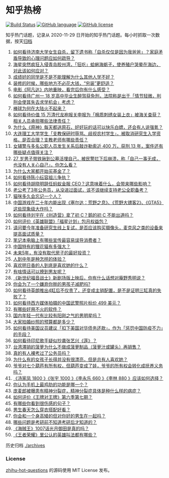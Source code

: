 # 知乎热榜
[![Build Status](https://github.com/ToWeLong/zhihu-hot-questions/workflows/CI/badge.svg)](https://github.com/ToWeLong/zhihu-hot-questions/actions)
[![GitHub language](https://img.shields.io/badge/language-golang-orange.svg)](https://golang.org/)
[![GitHub license](https://img.shields.io/github/license/ToWeLong/zhihu-hot-questions)](https://github.com/ToWeLong/zhihu-hot-questions/blob/main/LICENSE)

知乎热门话题，记录从 2020-11-29 日开始的知乎热门话题。每小时抓取一次数据，按天[归档](./archives)

<!-- BEGIN -->

1. [如何看待济南大学女生自杀，留下遗书称「自杀仅仅是因为我爸爸」？家庭矛盾导致的心理问题应如何疏导？](https://www.zhihu.com/question/448002553)
1. [海星突然疯狂入侵青岛胶州湾，「狂吃」蛤蜊海蛎子，使养殖户哭晕在海边，对此该如何应对？](https://www.zhihu.com/question/448899043)
1. [成绩好的同学是不是不能理解为什么其他人学不好？](https://www.zhihu.com/question/440822975)
1. [装修的时候，哪些地方不必花大钱，“穷装”更舒适？](https://www.zhihu.com/question/434313025)
1. [电影《阿凡达》内地重映，看完后你有什么感受？](https://www.zhihu.com/question/448750149)
1. [如何看待广州一 18 岁高中毕业生醉驾获免刑，法院称是出于「情节轻微，判刑会使其失去求学机会」考虑？](https://www.zhihu.com/question/448905232)
1. [棒球为何在大陆火不起来？](https://www.zhihu.com/question/448302143)
1. [如何看待价值 15 万清代龙袍报关申报为「棉质刺绣女装上衣」被海关查获？相关人员承担哪些法律责任？](https://www.zhihu.com/question/448701359)
1. [为什么《原神》每天都送原石，好好玩的话可以快乐白嫖，还会有人说强氪？](https://www.zhihu.com/question/442373014)
1. [大连理工大学学生「支教保研时辱骂、歧视农村学生」，被取消研究生入学资格，是否合理？支教老师有哪些责任？](https://www.zhihu.com/question/449089292)
1. [女辅警与多名公职人员发生关系后敲诈勒索近 400 万，获刑 13 年，案件还有哪些疑点值得关注？](https://www.zhihu.com/question/448965331)
1. [27 岁男子带铁锹到公墓活埋自己，被民警拦下后崩溃，称「自己一事无成，也没有人关心自己」，你怎么看？](https://www.zhihu.com/question/448895485)
1. [为什么大家都开始买基金了？](https://www.zhihu.com/question/440302773)
1. [如何看待陈小纭容祖儿争执？](https://www.zhihu.com/question/448965863)
1. [如何看待胡晓明辞任蚂蚁金服 CEO？这意味着什么，会带来哪些影响？](https://www.zhihu.com/question/448999558)
1. [老公考了3年公务员，从没进过面试，该不该继续支持老公全职备考？](https://www.zhihu.com/question/417796263)
1. [猫咪多久会忘记一个人？](https://www.zhihu.com/question/284146536)
1. [中国游戏在二十年内能出现《塞尔达：荒野之息》、《荒野大镖客2》、《GTA5》这些现象级大作吗？](https://www.zhihu.com/question/448003342)
1. [如何看待刘宇在《创造营》拿了初 C？鹅的初 C 不能出道吗？](https://www.zhihu.com/question/448764200)
1. [如何评价《英雄联盟》「福星计划」包月权益包？](https://www.zhihu.com/question/449006082)
1. [请问要今年准备研究生线上复试，是否应该购买摄像头，麦克风之类的设备来提高面试质量？](https://www.zhihu.com/question/387856123)
1. [笔记本电脑上有哪些宣传最容易误导消费者？](https://www.zhihu.com/question/448312575)
1. [中国特有的狸花猫有多强大？](https://www.zhihu.com/question/423321345)
1. [未来5年，有没有取代房子的最好投资？](https://www.zhihu.com/question/441692710)
1. [人到中年是种怎样的体验？](https://www.zhihu.com/question/28596096)
1. [喜欢明日香的人到底是喜欢她的什么？](https://www.zhihu.com/question/397974824)
1. [有啥情话可以撩到男友呢？](https://www.zhihu.com/question/390905088)
1. [《新世纪福音战士》新剧场版上映后，你有什么话想对庵野秀明说？](https://www.zhihu.com/question/448565809)
1. [你会为了一个嫌弃你胖的男孩子减肥吗?](https://www.zhihu.com/question/392669256)
1. [如何看待英朗推出4缸后不仅贵了，还变成主销配置，是不是证明三缸真的失败了？](https://www.zhihu.com/question/445703274)
1. [如何看待西方媒体拍摄的中国武警照片标价 499 美元？](https://www.zhihu.com/question/448824785)
1. [有哪些好用不火的软件？](https://www.zhihu.com/question/310110592)
1. [国内年轻一代有比较有阳刚之气的男明星吗？](https://www.zhihu.com/question/436821458)
1. [大家拍婚纱照的预算都是多少？](https://www.zhihu.com/question/299901354)
1. [如何看待美国议员建议「扣下美国对华债务还款」，作为「惩罚中国防疫不力」的手段？](https://www.zhihu.com/question/448932639)
1. [如何看待印尼歌手疑似抄袭张艺兴《莲》？](https://www.zhihu.com/question/448365086)
1. [台湾滞销的菠萝为什么不做成菠萝制品（菠萝汁或罐头）再销售？](https://www.zhihu.com/question/448567998)
1. [真的有人裸考过了公务员吗？](https://www.zhihu.com/question/276113114)
1. [为什么有的女孩子长得并没有很漂亮，但是总有人喜欢她？](https://www.zhihu.com/question/405378615)
1. [爷爷对七个葫芦有所有权，但葫芦变成了娃，爷爷的所有权会转化成抚养义务吗？](https://www.zhihu.com/question/448535473)
1. [《汤家凤 1800 》《张宇 1000 》《李永乐 660 》《李林 880 》应该如何选择？](https://www.zhihu.com/question/374315667)
1. [你认为手机上最鸡肋的功能是哪一个？](https://www.zhihu.com/question/447620352)
1. [庞麦郎被曝患有精神分裂症，精神分裂症具体是种什么样的病症？](https://www.zhihu.com/question/448902733)
1. [如何评价《王牌对王牌》第六季第七期？](https://www.zhihu.com/question/448913590)
1. [有哪些你看到很伤感的句子？](https://www.zhihu.com/question/286563104)
1. [男生春天怎么穿衣搭配好看？](https://www.zhihu.com/question/55279906)
1. [你会和一个身高矮的但对你好的男生在一起吗？](https://www.zhihu.com/question/445584899)
1. [哪些问题是考研前不知道考研后才知道的？](https://www.zhihu.com/question/269429538)
1. [《海贼王》1007话光月御田是真的吗？](https://www.zhihu.com/question/448677870)
1. [《王者荣耀》里公认的英雄叫法都有哪些？](https://www.zhihu.com/question/443766428)

<!-- END -->

历史归档 [./archives](./archives)


### License
[zhihu-hot-questions](https://github.com/towelong/zhihu-hot-questions) 的源码使用 MIT License 发布。